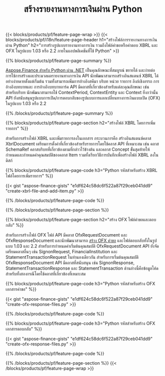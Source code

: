 ﻿---
title: สร้างรายงานทางการเงินผ่าน Python
url: /th/python-net/create/
description:  รหัส Python เพื่อสร้างรายงานทางการเงินใน XBRL และ OFX ไฟล์คำขอหรือคำตอบผ่านไลบรารี Python
---
{{< blocks/products/pf/feature-page-wrap >}}
{{< blocks/products/pf/i18n/feature-page-header h1="สร้างไฟล์การรายงานทางการเงินผ่าน Python" h2="การสร้างรูปแบบรายงานทางการเงิน รวมถึงไฟล์คำขอหรือคำตอบ XBRL และ OFX ในรูปแบบ 1.03 หรือ 2.2 ภายในแอปพลิเคชันที่ใช้ Python" >}}

{{% blocks/products/pf/feature-page-summary %}}

[Aspose.Finance สำหรับ Python ผ่าน .NET](https://products.aspose.com/finance/python-net/) เป็นคุณลักษณะที่สมบูรณ์ ขยายได้ และง่ายต่อการใช้การสร้างและประมวลผลรายงานทางการเงิน API นักพัฒนาสามารถสร้างอินสแตนซ์ XBRL ได้อย่างง่ายดายตั้งแต่เริ่มต้น รวมทั้งสามารถเพิ่มการอ้างอิงสคีมา บริบท หน่วย รายการ ลิงก์เชิงอรรถ การอ้างอิงบทบาทและ 
การอ้างอิงบทบาทอาร์ค API มีคลาสที่เกี่ยวข้องสำหรับแต่ละคุณลักษณะ เช่น สำหรับบริบท นักพัฒนาสามารถใช้ ContextPeriod, ContextEntity และ Context 
ยิ่งกว่านั้น API ยังสนับสนุนรูปแบบการเปิด/การตอบกลับของรูปแบบการแลกเปลี่ยนทางการเงินแบบเปิด (OFX) ในรูปแบบ 1.03 หรือ 2.2

{{% /blocks/products/pf/feature-page-summary %}}

{{% blocks/products/pf/feature-page-section h2="สร้างไฟล์ XBRL โดยการเพิ่มรายการ" %}}

สำหรับการสร้างไฟล์ XBRL และเพิ่มรายการลงในเอกสาร กระบวนการคือ สร้างอินสแตนซ์คลาส XbrlDocument เตรียมการตั้งค่าที่เกี่ยวข้องสำหรับรายการโดยใช้คลาส API ที่เหมาะสม เช่น คลาส SchemaRef คลาสบริบทที่เกี่ยวข้องตามที่กล่าวไว้ข้างต้น และคลาส Concept ขั้นสุดท้ายให้กำหนดและกำหนดค่าคุณสมบัติของคลาส Item รวมทั้งเรียกวิธีการบันทึกเพื่อสร้างไฟล์ XBRL ลงในดิสก์

{{% blocks/products/pf/feature-page-code h3="Python รหัสสำหรับสร้าง XBRL ไฟล์โดยการเพิ่มรายการ" %}}

{{< gist "aspose-finance-gists" "e1df624c58dc6f522a87f29ceb041dd9" "create-xbrl-file-and-add-item.py" >}} 

{{% /blocks/products/pf/feature-page-code %}}

{{% /blocks/products/pf/feature-page-section %}}

{{% blocks/products/pf/feature-page-section h2="สร้าง OFX ไฟล์คำขอและตอบกลับ" %}}


สำหรับการสร้างไฟล์ OFX ไฟล์ API มีคลาส OfxRequestDocument และ OfxResponseDocument และนักพัฒนาสามารถ [สร้าง OFX คำขอ](https://products.aspose.com/finance/python-net/create/ofx-request/) และไฟล์ตอบกลับทั้งในรูปแบบ 1.03 และ 2.2 สำหรับการกำหนดค่าเริ่มต้นคุณสมบัติ OfxRequestDocument API ยังจัดเตรียมคลาสอื่นๆ เช่น SignonRequest, FinancialInstitution และ StatementTransactionRequest ในทำนองเดียวกัน สำหรับการเริ่มต้นคุณสมบัติ OfxResponseDocument API มีคลาสที่สนับสนุน เช่น SignonResponse, StatementTransactionResponse และ StatementTransaction ด้านล่างนี้คือข้อมูลโค้ดสำหรับทั้งสองกรณีโดยใช้คลาสที่เกี่ยวข้องที่เหมาะสม

{{% blocks/products/pf/feature-page-code h3="Python รหัสสำหรับสร้าง OFX เอกสารคำขอ" %}}

{{< gist "aspose-finance-gists" "e1df624c58dc6f522a87f29ceb041dd9" "create-ofx-response-files.py" >}} 

{{% /blocks/products/pf/feature-page-code %}}

{{% blocks/products/pf/feature-page-code h3="Python รหัสสำหรับสร้าง OFX เอกสารตอบกลับ" %}}

{{< gist "aspose-finance-gists" "e1df624c58dc6f522a87f29ceb041dd9" "create-ofx-response-files.py" >}} 

{{% /blocks/products/pf/feature-page-code %}}

{{% /blocks/products/pf/feature-page-section %}}
{{< /blocks/products/pf/feature-page-wrap >}}